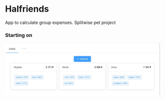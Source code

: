 # Halfriends
App to calculate group expenses. Splitwise pet project

### Starting on
![alt text](https://github.com/constantkek/halfriends/blob/main/backend/process-images/1.jpg?raw=true)
